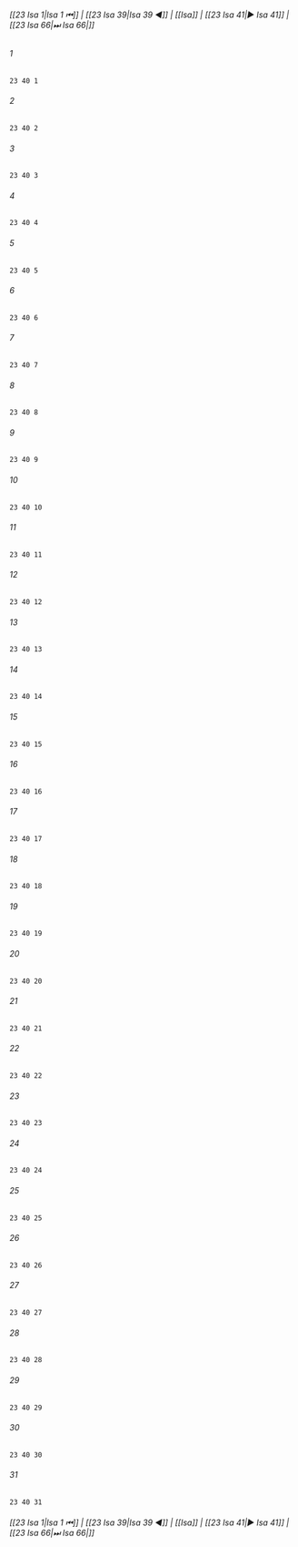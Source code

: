
###### [[23 Isa 1|Isa 1 ⏮]] | [[23 Isa 39|Isa 39 ◀]] | [[Isa]] | [[23 Isa 41|▶ Isa 41]] | [[23 Isa 66|⏭ Isa 66|]]

###### 1
``` verse
23 40 1 
```
###### 2
``` verse
23 40 2 
```
###### 3
``` verse
23 40 3 
```
###### 4
``` verse
23 40 4 
```
###### 5
``` verse
23 40 5 
```
###### 6
``` verse
23 40 6 
```
###### 7
``` verse
23 40 7 
```
###### 8
``` verse
23 40 8 
```
###### 9
``` verse
23 40 9 
```
###### 10
``` verse
23 40 10 
```
###### 11
``` verse
23 40 11 
```
###### 12
``` verse
23 40 12 
```
###### 13
``` verse
23 40 13 
```
###### 14
``` verse
23 40 14 
```
###### 15
``` verse
23 40 15 
```
###### 16
``` verse
23 40 16 
```
###### 17
``` verse
23 40 17 
```
###### 18
``` verse
23 40 18 
```
###### 19
``` verse
23 40 19 
```
###### 20
``` verse
23 40 20 
```
###### 21
``` verse
23 40 21 
```
###### 22
``` verse
23 40 22 
```
###### 23
``` verse
23 40 23 
```
###### 24
``` verse
23 40 24 
```
###### 25
``` verse
23 40 25 
```
###### 26
``` verse
23 40 26 
```
###### 27
``` verse
23 40 27 
```
###### 28
``` verse
23 40 28 
```
###### 29
``` verse
23 40 29 
```
###### 30
``` verse
23 40 30 
```
###### 31
``` verse
23 40 31 
```

###### [[23 Isa 1|Isa 1 ⏮]] | [[23 Isa 39|Isa 39 ◀]] | [[Isa]] | [[23 Isa 41|▶ Isa 41]] | [[23 Isa 66|⏭ Isa 66|]]

